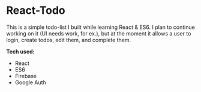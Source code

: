 # React-Todo

This is a simple todo-list I built while learning React & ES6. I plan to continue working on it (UI needs work, for ex.), but at the moment it allows a user to login, create todos, edit them, and complete them. 

**Tech used:**
- React
- ES6
- Firebase
- Google Auth 
